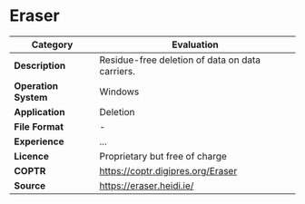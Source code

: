 # Eraser

| Category | Evaluation |
| --- | --- |
| **Description**  | Residue-free deletion of data on data carriers. |
| **Operation System**  | Windows  |
| **Application**  | Deletion  |
| **File Format** | - |
| **Experience** | ... |
| **Licence** | Proprietary but free of charge |
| **COPTR** | https://coptr.digipres.org/Eraser |
| **Source** | https://eraser.heidi.ie/ |
